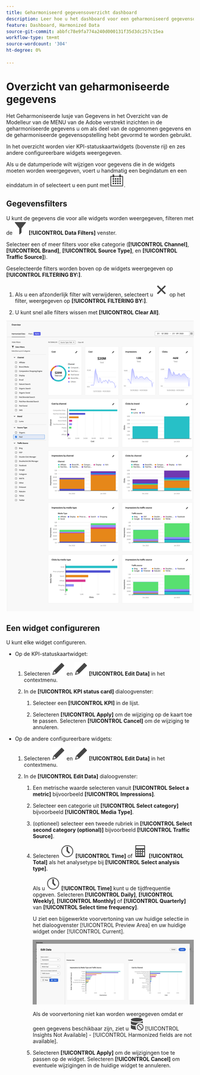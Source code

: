 ```yaml
---
title: Geharmoniseerd gegevensoverzicht dashboard
description: Leer hoe u het dashboard voor een geharmoniseerd gegevensoverzicht kunt gebruiken in Adobe Mix Modeler.
feature: Dashboard, Harmonized Data
source-git-commit: abbfc78e9fa774a240d000131f35d3dc257c15ea
workflow-type: tm+mt
source-wordcount: '304'
ht-degree: 0%

---
```



# Overzicht van geharmoniseerde gegevens

Het Geharmoniseerde lusje van Gegevens in het Overzicht van de Modelleur van de MENU van de Adobe verstrekt inzichten in de geharmoniseerde gegevens u om als deel van de opgenomen gegevens en de geharmoniseerde gegevensopstelling hebt gevormd te worden gebruikt.

In het overzicht worden vier KPI-statuskaartwidgets (bovenste rij) en zes andere configureerbare widgets weergegeven.

Als u de datumperiode wilt wijzigen voor gegevens die in de widgets moeten worden weergegeven, voert u handmatig een begindatum en een einddatum in of selecteert u een punt met ![Kalender](../assets/icons/Calendar.svg).

## Gegevensfilters

U kunt de gegevens die voor alle widgets worden weergegeven, filteren met de ![Filter](../assets/icons/Filter.svg) **[!UICONTROL Data Filters]** venster.

Selecteer een of meer filters voor elke categorie (**[!UICONTROL Channel]**, **[!UICONTROL Brand]**, **[!UICONTROL Source Type]**, en **[!UICONTROL Traffic Source]**).

Geselecteerde filters worden boven op de widgets weergegeven op **[!UICONTROL FILTERING BY:]**.

1. Als u een afzonderlijk filter wilt verwijderen, selecteert u ![Sluiten](../assets/icons/Close.svg) op het filter, weergegeven op **[!UICONTROL FILTERING BY:]**.

1. U kunt snel alle filters wissen met **[!UICONTROL Clear All]**.

![Overzicht van geharmoniseerde gegevens](../assets/harmonized-data-overview.png)


## Een widget configureren

U kunt elke widget configureren.

* Op de KPI-statuskaartwidget:

   1. Selecteren ![Bewerken](../assets/icons/Edit.svg) en ![Bewerken](../assets/icons/Edit.svg) **[!UICONTROL Edit Data]** in het contextmenu.

   1. In de **[!UICONTROL KPI status card]** dialoogvenster:

      1. Selecteer een **[!UICONTROL KPI]** in de lijst.

      1. Selecteren **[!UICONTROL Apply]** om de wijziging op de kaart toe te passen. Selecteren **[!UICONTROL Cancel]** om de wijziging te annuleren.

* Op de andere configureerbare widgets:

   1. Selecteren ![Bewerken](../assets/icons/Edit.svg) en ![Bewerken](../assets/icons/Edit.svg) **[!UICONTROL Edit Data]** in het contextmenu.

   1. In de **[!UICONTROL Edit Data]** dialoogvenster:

      1. Een metrische waarde selecteren vanuit **[!UICONTROL Select a metric]** bijvoorbeeld **[!UICONTROL Impressions]**.
      1. Selecteer een categorie uit **[!UICONTROL Select category]** bijvoorbeeld **[!UICONTROL Media Type]**.
      1. (optioneel) selecteer een tweede rubriek in **[!UICONTROL Select second category (optional)]** bijvoorbeeld **[!UICONTROL Traffic Source]**.
      1. Selecteren ![Klok](../assets/icons/Clock.svg) **[!UICONTROL Time]** of ![Rekenmachine](../assets/icons/Calculator.svg) **[!UICONTROL Total]** als het analysetype bij **[!UICONTROL Select analysis type]**.

         Als u ![Klok](../assets/icons/Clock.svg) **[!UICONTROL Time]** kunt u de tijdfrequentie opgeven. Selecteren **[!UICONTROL Daily]**, **[!UICONTROL Weekly]**, **[!UICONTROL Monthly]** of **[!UICONTROL Quarterly]** van **[!UICONTROL Select time frequency]**.

         U ziet een bijgewerkte voorvertoning van uw huidige selectie in het dialoogvenster [!UICONTROL Preview Area] en uw huidige widget onder [!UICONTROL Current].

         ![Geharmoniseerde gegevenswidget bewerken](../assets/edit-harmonized-data-widget.png)

         Als de voorvertoning niet kan worden weergegeven omdat er geen gegevens beschikbaar zijn, ziet u ![Gegevensfout](../assets/icons/DataUnavailable.svg) [!UICONTROL Insights Not Available] - [!UICONTROL Harmonized fields are not available].

      1. Selecteren **[!UICONTROL Apply]** om de wijzigingen toe te passen op de widget. Selecteren **[!UICONTROL Cancel]** om eventuele wijzigingen in de huidige widget te annuleren.

